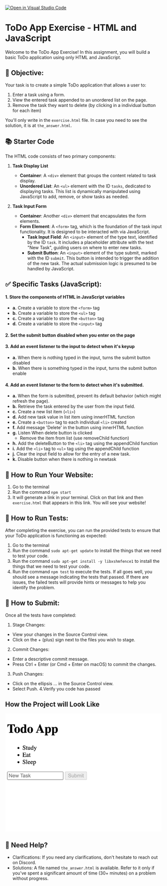 [![Open in Visual Studio Code](https://classroom.github.com/assets/open-in-vscode-718a45dd9cf7e7f842a935f5ebbe5719a5e09af4491e668f4dbf3b35d5cca122.svg)](https://classroom.github.com/online_ide?assignment_repo_id=13868219&assignment_repo_type=AssignmentRepo)
# ToDo App Exercise - HTML and JavaScript

Welcome to the ToDo App Exercise! In this assignment, you will build a basic ToDo application using only HTML and JavaScript.

## 🎯 Objective:
Your task is to create a simple ToDo application that allows a user to:

1. Enter a task using a form.
2. View the entered task appended to an unordered list on the page.
3. Remove the task they want to delete (by clicking in a individual button for each item)

You'll only write in the `exercise.html` file. 
In case you need to see the solution, it is at `the_answer.html`.

## 📚 Starter Code
The HTML code consists of two primary components:

1. **Task Display List**
   - **Container**: A `<div>` element that groups the content related to task display.
   - **Unordered List**: An `<ul>` element with the ID `tasks`, dedicated to displaying tasks. This list is dynamically manipulated using JavaScript to add, remove, or show tasks as needed.

2. **Task Input Form**
   - **Container**: Another `<div>` element that encapsulates the form elements.
   - **Form Element**: A `<form>` tag, which is the foundation of the task input functionality. It is designed to be interacted with via JavaScript.
     - **Task Input Field**: An `<input>` element of the type text, identified by the ID `task`. It includes a placeholder attribute with the text "New Task", guiding users on where to enter new tasks.
     - **Submit Button**: An `<input>` element of the type submit, marked with the ID `submit`. This button is intended to trigger the addition of the new task. The actual submission logic is presumed to be handled by JavaScript.


## ✅ Specific Tasks (JavaScript):
#### 1. Store the components of HTML in JavaScript variables
   - **a.** Create a variable to store the `<form>` tag
   - **b.** Create a variable to store the `<ul>` tag
   - **c.** Create a variable to store the `<button>` tag
   - **d.** Create a variable to store the `<input>` tag

#### 2. Set the submit button disabled when you enter on the page

#### 3. Add an event listener to the input to detect when it's keyup
   - **a.** When there is nothing typed in the input, turns the submit button disabled
   - **b.** When there is something typed in the input, turns the submit button enable
         
#### 4. Add an event listener to the form to detect when it's submitted.
   - **a.** When the form is submitted, prevent its default behavior (which might refresh the page).
   - **b.** Retrieve the task entered by the user from the input field.
   - **c.** Create a new list item (`<li>`)
   - **d.** Add new task value in list item using innerHTML function
   - **e.** Create a `<button>` tag to each individual `<li>` created
   - **f.** Add message 'Delete' in the button using innerHTML function
   - **g.** Listen When delete button is clicked
       - Remove the item from list (use removeChild function)
   - **h.** Add the deleteButton to the `<li>` tag using the appendChild function
   - **i.** Add the `<li>` tag to `<ul>` tag using the appendChild function
   - **j.** Clear the input field to allow for the entry of a new task.
   - **k.** Disable button when there is nothing in newtask


## 📘 How to Run Your Website:
1. Go to the terminal
2. Run the command `npm start`
3. It will generate a link in your terminal. Click on that link and then `exercise.html` that appears in this link.
   You will see your website!

## 🚀 How to Run Tests:
After completing the exercise, you can run the provided tests to ensure that your ToDo application is functioning as expected:
1. Go to the terminal
2. Run the command `sudo apt-get update` to install the things that we need to test your code.
3. Run the command `sudo apt-get install -y libxshmfence1` to install the things that we need to test your code.
4. Run the command `npm test` to execute the tests.
  If all goes well, you should see a message indicating the tests that passed. If there are issues, the failed tests will provide hints or messages to help you identify the problem.

## 🤔 How to Submit:
Once all the tests have completed:
1. Stage Changes:
  - View your changes in the Source Control view.
  - Click on the + (plus) sign next to the files you wish to stage.
2. Commit Changes:
  - Enter a descriptive commit message.
  - Press Ctrl + Enter (or Cmd + Enter on macOS) to commit the changes.
3. Push Changes:
  - Click on the ellipsis ... in the Source Control view.
  - Select Push.
4.Verify you code has passed

## How the Project will Look Like
![Local Image](project.png)

## 🤔 Need Help?
- Clarifications: If you need any clarifications, don't hesitate to reach out on Discord.
- Solutions: A file named `the_answer.html` is available. Refer to it only if you've spent a significant amount of time (30+ minutes) on a problem without progress.
